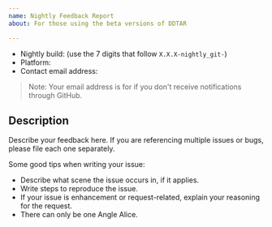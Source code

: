 ```yaml
---
name: Nightly Feedback Report
about: For those using the beta versions of DDTAR

---
```


* Nightly build: (use the 7 digits that follow `X.X.X-nightly_git-`)
* Platform: 
* Contact email address:
> Note: Your email address is for if you don't receive notifications through GitHub.

## Description
Describe your feedback here. If you are referencing multiple issues or bugs, please file each one separately.

Some good tips when writing your issue:
- Describe what scene the issue occurs in, if it applies.
- Write steps to reproduce the issue.
- If your issue is enhancement or request-related, explain your reasoning for the request.
- There can only be one Angle Alice.